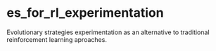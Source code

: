 # es_for_rl_experimentation
Evolutionary strategies experimentation as an alternative to traditional reinforcement learning aproaches.
